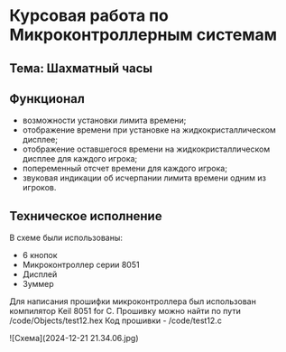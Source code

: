 # Курсовая работа по Микроконтроллерным системам

## Тема: Шахматный часы

## Функционал
 - возможности установки лимита времени;
 - отображение времени при установке на жидкокристаллическом дисплее;
 - отображение оставшегося времени на жидкокристаллическом дисплее для каждого игрока;
 - попеременный отсчет времени для каждого игрока;
 - звуковая индикации об исчерпании лимита времени одним из игроков.

## Техническое исполнение
В схеме были использованы:
- 6 кнопок
- Микроконтроллер серии 8051
- Дисплей
- Зуммер

Для написания прошифки микроконтроллера был использован компилятор Keil 8051 for C. 
Прошивку можно найти по пути /code/Objects/test12.hex
Код прошивки - /code/test12.c

![Схема](2024-12-21 21.34.06.jpg)
